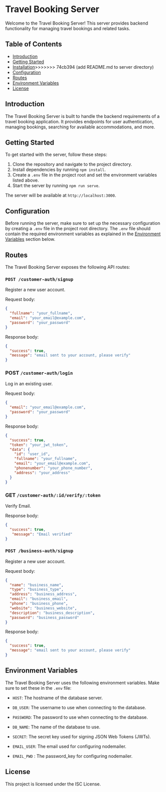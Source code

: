 # Travel Booking Server

Welcome to the Travel Booking Server! This server provides backend functionality for managing travel bookings and related tasks.

## Table of Contents

- [Introduction](#introduction)
- [Getting Started](#getting-started)
- [Installation](#installation)>>>>>>> 74cb394 (add README.md to server directory)
- [Configuration](#configuration)
- [Routes](#routes)
- [Environment Variables](#environment-variables)
- [License](#license)

## Introduction

The Travel Booking Server is built to handle the backend requirements of a travel booking application. It provides endpoints for user authentication, managing bookings, searching for available accommodations, and more.


## Getting Started

To get started with the server, follow these steps:

1. Clone the repository and navigate to the project directory.
2. Install dependencies by running `npm install`.
3. Create a `.env` file in the project root and set the environment variables listed above.
4. Start the server by running `npm run serve`.

The server will be available at `http://localhost:3000`.


## Configuration

Before running the server, make sure to set up the necessary configuration by creating a `.env` file in the project root directory. The `.env` file should contain the required environment variables as explained in the [Environment Variables](#environment-variables) section below.

## Routes

The Travel Booking Server exposes the following API routes:

### `POST /customer-auth/signup`

Register a new user account.

Request body:

```json
{
  "fullname": "your_fullname",
  "email": "your_email@example.com",
  "password": "your_password"
}
```
Response body:

```json
{
  "success": true,
  "message": "email sent to your account, please verify"
}
```
### POST `/customer-auth/login`

Log in an existing user.

Request body:

```json
{
  "email": "your_email@example.com",
  "password": "your_password"
}
```
Response body:

```json
{
  "success": true,
  "token": "your_jwt_token",
  "data": {
    "id": "user_id",
    "fullname": "your_fullname",
    "email": "your_email@example.com",
    "phonenumber": "your_phone_number",
    "address": "your_address"
  }
}
```
### GET `/customer-auth/:id/verify/:token`

Verify Email.

Response body:

```json
{
  "success": true,
   "message": "Email verified"
}
```
### `POST /business-auth/signup`

Register a new user account.

Request body:

```json
{
  "name": "business_name",
  "type": "business_type",
  "address": "business_address",
  "email": "business_email",
  "phone": "business_phone",
  "website": "business_website",
  "description": "business_description",
  "password": "business_password"
}

```
Response body:

```json
{
  "success": true,
  "message": "email sent to your account, please verify"
}
```
## Environment Variables

The Travel Booking Server uses the following environment variables. Make sure to set these in the `.env` file:

- `HOST`: The hostname of the database server.
- `DB_USER`: The username to use when connecting to the database.
- `PASSWORD`: The password to use when connecting to the database.
- `DB_NAME`: The name of the database to use.
- `SECRET`: The secret key used for signing JSON Web Tokens (JWTs).
- `EMAIL_USER`: The email used for configuring nodemailer.

- `EMAIL_PWD` : The password_key for configuring nodemailer.

## License
This project is licensed under the ISC License.
